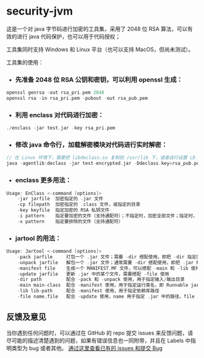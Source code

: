 # security-jvm

这是一个对 java 字节码进行加密的工具集，采用了 2048 位 RSA 算法，可以有效的进行 java 代码保护，也可以用于代码授权；

工具集同时支持 Windows 和 Linux 平台（也可以支持 MacOS，但尚未测试）。

工具集的使用：
- ### 先准备 2048 位 RSA 公钥和密钥，可以利用 openssl 生成：
```c
openssl genrsa -out rsa_pri.pem 2048
openssl rsa -in rsa_pri.pem -pubout -out rsa_pub.pem
```

- ### 利用 enclass 对代码进行加密：
```c
./enclass -jar test.jar -key rsa_pri.pem
```

- ### 修改 java 命令行，加载解密模块对代码进行实时解密：
```c
// 在 Linux 环境下，需要把 libdeclass.so 复制到 /usr/lib 下，或者自行设置 LD_LIBRARY_PATH；
java -agentlib:declass -jar test-encrypted.jar -Ddeclass.key=rsa_pub.pem
```

- ### enclass 更多用法：
```c
Usage: EnClass <-command [options]>
    -jar jarfile  加密指定的 .jar 文件
    -cp filepath  加密指定的 .class 文件，或指定的目录
    -key keyfile  指定加密的 RSA 私钥文件
    -i pattern    指定要加密的文件（支持通配符）；不指定时，加密全部文件；指定时，仅加密指定的文件
    -x pattern    指定要排除的文件（支持通配符）
```

- ### jartool 的用法：
```c
Usage: Jartool <-command [options]>
    -pack jarfile     打包一个 .jar 文件；需要 -dir 搭配使用，即把 -dir 指定的目录打包成 .jar
    -unpack jarfile   解包一个 .jar 文件；通常需要 -dir 搭配使用，即把 .jar 解包到 -dir 指定的目录
    -manifest file    生成一个 MANIFEST.MF 文件，可以搭配 -main 和 -lib 使用
    -update jarfile   更新 .jar 中的某个文件，需要搭配 -file 使用
    -dir path         配合 -pack 和 -unpack 使用，用于指定输入/输出目录
    -main main-class  配合 -manifest 使用，用于指定运行类名，即 Runnable jar 的启动类
    -lib lib-path     配合 -manifest 使用，用于指定依赖库路径
    -file name,file   配合 -update 使用，name 用于指定 .jar 中的路径，file 用于指定本地文件，用逗号分隔
```

## 反馈及意见
当你遇到任何问题时，可以通过在 GitHub 的 repo 提交 issues 来反馈问题，请尽可能的描述清楚遇到的问题，如果有错误信息也一同附带，并且在 Labels 中指明类型为 bug 或者其他。
[通过这里查看已有的 issues 和提交 Bug](https://github.com/azhisoft/security-jvm/issues)
